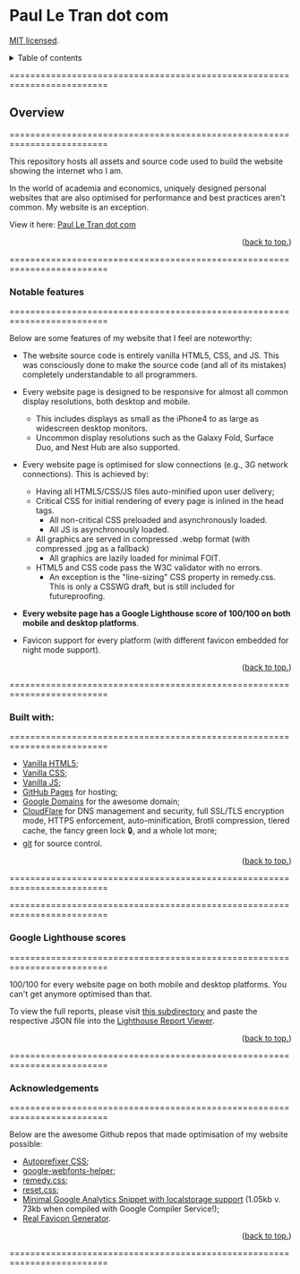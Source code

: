 # Paul Le Tran dot com

[MIT licensed](https://github.com/PaulTran47/paultran47.github.io/blob/master/LICENCE.md).

<details>
  <summary>Table of contents</summary>
  <ul>
    <li>
      <a href="#overview">Overview</a>
      <ul>
        <li><a href="#notable-features">Notable features</a></li>
      </ul>
    </li>
    <li><a href="#built-with">Built with</a></li>
    <li><a href="#google-lighthouse-scores">Google Lighthouse scores</a></li>
    <li><a href="#acknowledgements">Acknowledgments</a></li>
  </ul>
</details>

=========================================================================

## Overview
=========================================================================

This repository hosts all assets and source code used to build the website showing the internet who I am.

In the world of academia and economics, uniquely designed personal websites that are also optimised for performance and best practices aren't common. My website is an exception.

View it here: [Paul Le Tran dot com](https://paulletran.com/)

<p align="right">
  (<a href="#paul-le-tran-dot-com">back to top.</a>)
</p>

=========================================================================

### Notable features
=========================================================================

Below are some features of my website that I feel are noteworthy:

* The website source code is entirely vanilla HTML5, CSS, and JS. This was consciously done to make the source code (and all of its mistakes) completely understandable to all programmers.

* Every website page is designed to be responsive for almost all common display resolutions, both desktop and mobile.
  * This includes displays as small as the iPhone4 to as large as widescreen desktop monitors.
  * Uncommon display resolutions such as the Galaxy Fold, Surface Duo, and Nest Hub are also supported.

* Every website page is optimised for slow connections (e.g., 3G network connections). This is achieved by:
  * Having all HTML5/CSS/JS files auto-minified upon user delivery;
  * Critical CSS for initial rendering of every page is inlined in the head tags.
    * All non-critical CSS preloaded and asynchronously loaded.
    * All JS is asynchronously loaded.
  * All graphics are served in compressed .webp format (with compressed .jpg as a fallback)
    * All graphics are lazily loaded for minimal FOIT.
  * HTML5 and CSS code pass the W3C validator with no errors.
    * An exception is the "line-sizing" CSS property in remedy.css. This is only a CSSWG draft, but is still included for futureproofing.

* __Every website page has a Google Lighthouse score of 100/100 on both mobile and desktop platforms__.

* Favicon support for every platform (with different favicon embedded for night mode support).

<p align="right">
  (<a href="#paul-le-tran-dot-com">back to top.</a>)
</p>

=========================================================================

### Built with:
=========================================================================

* [Vanilla HTML5](https://developer.mozilla.org/en-US/docs/Web/HTML);<br>
* [Vanilla CSS](https://developer.mozilla.org/en-US/docs/Web/CSS);<br>
* [Vanilla JS](https://developer.mozilla.org/en-US/docs/Web/JavaScript);<br>
* [GitHub Pages](https://pages.github.com/) for hosting;<br>
* [Google Domains](https://domains.google/) for the awesome domain;<br>
* [CloudFlare](https://www.cloudflare.com/) for DNS management and security, full SSL/TLS encryption mode, HTTPS enforcement, auto-minification, Brotli compression, tiered cache, the fancy green lock :lock:, and a whole lot more;<br>
* [git](https://git-scm.com/) for source control.

<p align="right">
  (<a href="#paul-le-tran-dot-com">back to top.</a>)
</p>

=========================================================================

=========================================================================

### Google Lighthouse scores
=========================================================================

100/100 for every website page on both mobile and desktop platforms. You can't get anymore optimised than that.

To view the full reports, please visit [this subdirectory](https://github.com/PaulTran47/paultran47.github.io/tree/master/lighthouse_reports) and paste the respective JSON file into the [Lighthouse Report Viewer](https://googlechrome.github.io/lighthouse/viewer/).

<p align="right">
  (<a href="#paul-le-tran-dot-com">back to top.</a>)
</p>

=========================================================================

### Acknowledgements
=========================================================================

Below are the awesome Github repos that made optimisation of my website possible:

* [Autoprefixer CSS](https://github.com/postcss/autoprefixer);
* [google-webfonts-helper](https://github.com/majodev/google-webfonts-helper);
* [remedy.css](https://github.com/jensimmons/cssremedy);
* [reset.css](https://elad2412.github.io/the-new-css-reset/);
* [Minimal Google Analytics Snippet with localstorage support](https://gist.github.com/aym3nb/5e78a3c11e9974a9f17ab7d32154fd39) (1.05kb v. 73kb when compiled with Google Compiler Service!);
* [Real Favicon Generator](https://github.com/RealFaviconGenerator).

<p align="right">
  (<a href="#paul-le-tran-dot-com">back to top.</a>)
</p>

=========================================================================
